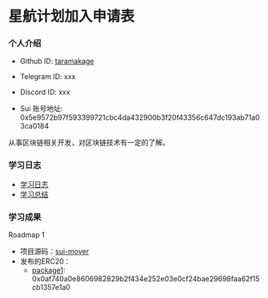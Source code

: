 # 星航计划加入申请表

### 个人介绍

* Github ID: [taramakage](https://github.com/taramakage)

* Telegram ID: xxx

* Discord ID: xxx 

* Sui 账号地址: 0x5e9572b97f593399721cbc4da432900b3f20f43356c647dc193ab71a03ca0184

从事区块链相关开发，对区块链技术有一定的了解。


### 学习日志

- [学习日志](journal.md)
- [学习总结](summary.md)

### 学习成果

Roadmap  1  
- 项目源码：[sui-mover](https://github.com/taramakage/sui-mover)
- 发布的ERC20：
  - [package1](https://github.com/taramakage/sui-mover/tree/main/st001/): 0x0af740a0e8606982829b2f434e252e03e0cf24bae29698faa62f15cb1357e1a0
